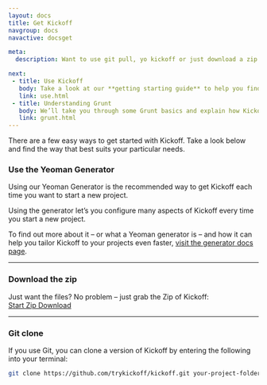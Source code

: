 ```yaml
---
layout: docs
title: Get Kickoff
navgroup: docs
navactive: docsget

meta:
  description: Want to use git pull, yo kickoff or just download a zip. Find out how to get your hands on Kickoff here

next:
 - title: Use Kickoff
   body: Take a look at our **getting starting guide** to help you find your way around the framework.
   link: use.html
 - title: Understanding Grunt
   body: We’ll take you through some Grunt basics and explain how Kickoff is configured to use it.
   link: grunt.html
---
```

There are a few easy ways to get started with Kickoff.  Take a look below and find the way that best suits your particular needs.

### Use the Yeoman Generator

Using our Yeoman Generator is the recommended way to get Kickoff each time you want to start a new project.

Using the generator let’s you configure many aspects of Kickoff every time you start a new project.

To find out more about it – or what a Yeoman generator is – and how it can help you tailor Kickoff to your projects even faster, [visit the generator docs page](yeoman.html).

<hr class="sectionSplitter">

### Download the zip

Just want the files?  No problem – just grab the Zip of Kickoff:<br>
<a href="https://github.com/trykickoff/kickoff/archive/master.zip" class="btn btn--primary btn--small">Start Zip Download</a>

<hr class="sectionSplitter">

### Git clone

If you use Git, you can clone a version of Kickoff by entering the following into your terminal:

```sh
git clone https://github.com/trykickoff/kickoff.git your-project-folder
```
